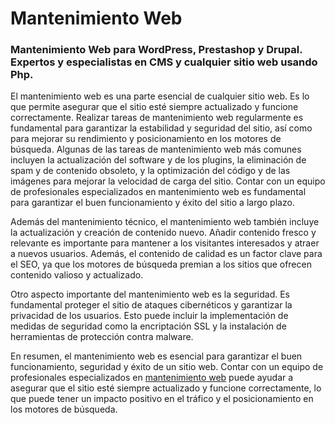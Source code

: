 # Mantenimiento Web
### Mantenimiento Web para WordPress, Prestashop y Drupal. Expertos y especialistas en CMS y cualquier sitio web usando Php.

El mantenimiento web es una parte esencial de cualquier sitio web. Es lo que permite asegurar que el sitio esté siempre actualizado y funcione correctamente. Realizar tareas de mantenimiento web regularmente es fundamental para garantizar la estabilidad y seguridad del sitio, así como para mejorar su rendimiento y posicionamiento en los motores de búsqueda. Algunas de las tareas de mantenimiento web más comunes incluyen la actualización del software y de los plugins, la eliminación de spam y de contenido obsoleto, y la optimización del código y de las imágenes para mejorar la velocidad de carga del sitio. Contar con un equipo de profesionales especializados en mantenimiento web es fundamental para garantizar el buen funcionamiento y éxito del sitio a largo plazo.

Además del mantenimiento técnico, el mantenimiento web también incluye la actualización y creación de contenido nuevo. Añadir contenido fresco y relevante es importante para mantener a los visitantes interesados y atraer a nuevos usuarios. Además, el contenido de calidad es un factor clave para el SEO, ya que los motores de búsqueda premian a los sitios que ofrecen contenido valioso y actualizado.

Otro aspecto importante del mantenimiento web es la seguridad. Es fundamental proteger el sitio de ataques cibernéticos y garantizar la privacidad de los usuarios. Esto puede incluir la implementación de medidas de seguridad como la encriptación SSL y la instalación de herramientas de protección contra malware.

En resumen, el mantenimiento web es esencial para garantizar el buen funcionamiento, seguridad y éxito de un sitio web. Contar con un equipo de profesionales especializados en [mantenimiento web](https://www.phpninja.es/mantenimiento-web) puede ayudar a asegurar que el sitio esté siempre actualizado y funcione correctamente, lo que puede tener un impacto positivo en el tráfico y el posicionamiento en los motores de búsqueda.
